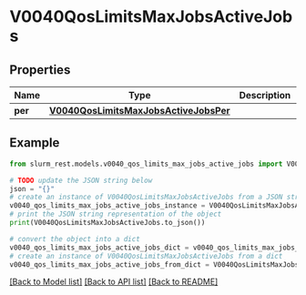 # V0040QosLimitsMaxJobsActiveJobs


## Properties

Name | Type | Description | Notes
------------ | ------------- | ------------- | -------------
**per** | [**V0040QosLimitsMaxJobsActiveJobsPer**](V0040QosLimitsMaxJobsActiveJobsPer.md) |  | [optional] 

## Example

```python
from slurm_rest.models.v0040_qos_limits_max_jobs_active_jobs import V0040QosLimitsMaxJobsActiveJobs

# TODO update the JSON string below
json = "{}"
# create an instance of V0040QosLimitsMaxJobsActiveJobs from a JSON string
v0040_qos_limits_max_jobs_active_jobs_instance = V0040QosLimitsMaxJobsActiveJobs.from_json(json)
# print the JSON string representation of the object
print(V0040QosLimitsMaxJobsActiveJobs.to_json())

# convert the object into a dict
v0040_qos_limits_max_jobs_active_jobs_dict = v0040_qos_limits_max_jobs_active_jobs_instance.to_dict()
# create an instance of V0040QosLimitsMaxJobsActiveJobs from a dict
v0040_qos_limits_max_jobs_active_jobs_from_dict = V0040QosLimitsMaxJobsActiveJobs.from_dict(v0040_qos_limits_max_jobs_active_jobs_dict)
```
[[Back to Model list]](../README.md#documentation-for-models) [[Back to API list]](../README.md#documentation-for-api-endpoints) [[Back to README]](../README.md)


